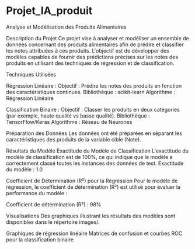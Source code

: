 # Projet_IA_produit

Analyse et Modélisation des Produits Alimentaires

Description du Projet
Ce projet vise à analyser et modéliser un ensemble de données concernant des produits alimentaires afin de prédire et classifier les notes attribuées à ces produits. L'objectif est de développer des modèles capables de fournir des prédictions précises sur les notes des produits en utilisant des techniques de régression et de classification.

Techniques Utilisées

Régression Linéaire :
Objectif : Prédire les notes des produits en fonction des caractéristiques continues.
Bibliothèque : scikit-learn
Algorithme : Régression Linéaire

Classification Binaire :
Objectif : Classer les produits en deux catégories (par exemple, haute qualité vs basse qualité).
Bibliothèque : TensorFlow/Keras
Algorithme : Réseau de Neurones

Préparation des Données
Les données ont été préparées en séparant les caractéristiques des produits de la variable cible (Note).


Résultats du Modèle
Exactitude du Modèle de Classification
L'exactitude du modèle de classification est de 100%, ce qui indique que le modèle a correctement classé toutes les instances des données de test.
Exactitude du modèle : 1.0

Coefficient de Détermination (R²) pour la Régression
Pour le modèle de régression, le coefficient de détermination (R²) est utilisé pour évaluer la performance du modèle :

Coefficient de détermination (R²) : 98%


Visualisations
Des graphiques illustrant les résultats des modèles sont disponibles dans le répertoire images/.

Graphiques de régression linéaire
Matrices de confusion et courbes ROC pour la classification binaire

